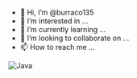 - 👋 Hi, I’m @burraco135
- 👀 I’m interested in ...
- 🌱 I’m currently learning ...
- 💞️ I’m looking to collaborate on ...
- 📫 How to reach me ...

<!---
burraco135/burraco135 is a ✨ special ✨ repository because its `README.md` (this file) appears on your GitHub profile.
You can click the Preview link to take a look at your changes.
--->

<img alt="Java" src="https://img.shields.io/badge/java-%23ED8B00.svg?&style=for-the-badge&logo=java&logoColor=white"/>
